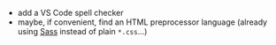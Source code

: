 - add a VS Code spell checker
- maybe, if convenient, find an HTML preprocessor language (already using [Sass](https://sass-lang.com/) instead of plain `*.css`…)
